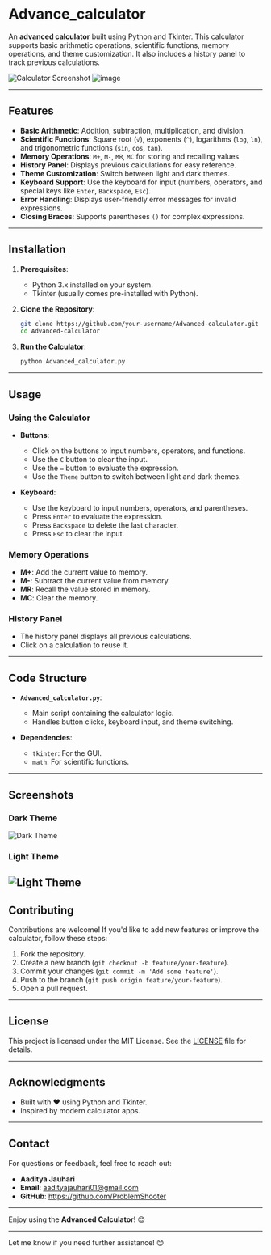 # Advance_calculator

An **advanced calculator** built using Python and Tkinter. This calculator supports basic arithmetic operations, scientific functions, memory operations, and theme customization. It also includes a history panel to track previous calculations.

![Calculator Screenshot](![image](https://github.com/user-attachments/assets/d8b57ab4-bdbb-481f-9177-03c08a7bea07)) 
![image](https://github.com/user-attachments/assets/f990bce1-3007-41ee-b1cf-4afc3fff974e)

---

## Features

- **Basic Arithmetic**: Addition, subtraction, multiplication, and division.
- **Scientific Functions**: Square root (`√`), exponents (`^`), logarithms (`log`, `ln`), and trigonometric functions (`sin`, `cos`, `tan`).
- **Memory Operations**: `M+`, `M-`, `MR`, `MC` for storing and recalling values.
- **History Panel**: Displays previous calculations for easy reference.
- **Theme Customization**: Switch between light and dark themes.
- **Keyboard Support**: Use the keyboard for input (numbers, operators, and special keys like `Enter`, `Backspace`, `Esc`).
- **Error Handling**: Displays user-friendly error messages for invalid expressions.
- **Closing Braces**: Supports parentheses `()` for complex expressions.

---

## Installation

1. **Prerequisites**:
   - Python 3.x installed on your system.
   - Tkinter (usually comes pre-installed with Python).

2. **Clone the Repository**:
   ```bash
   git clone https://github.com/your-username/Advanced-calculator.git
   cd Advanced-calculator
   ```

3. **Run the Calculator**:
   ```bash
   python Advanced_calculator.py
   ```

---

## Usage

### Using the Calculator

- **Buttons**:
  - Click on the buttons to input numbers, operators, and functions.
  - Use the `C` button to clear the input.
  - Use the `=` button to evaluate the expression.
  - Use the `Theme` button to switch between light and dark themes.

- **Keyboard**:
  - Use the keyboard to input numbers, operators, and parentheses.
  - Press `Enter` to evaluate the expression.
  - Press `Backspace` to delete the last character.
  - Press `Esc` to clear the input.

### Memory Operations

- **M+**: Add the current value to memory.
- **M-**: Subtract the current value from memory.
- **MR**: Recall the value stored in memory.
- **MC**: Clear the memory.

### History Panel

- The history panel displays all previous calculations.
- Click on a calculation to reuse it.

---

## Code Structure

- **`Advanced_calculator.py`**:
  - Main script containing the calculator logic.
  - Handles button clicks, keyboard input, and theme switching.

- **Dependencies**:
  - `tkinter`: For the GUI.
  - `math`: For scientific functions.

---

## Screenshots

### Dark Theme
![Dark Theme](![image](https://github.com/user-attachments/assets/3e1c9f02-924a-41b5-927e-21a16aa81f60)) 

### Light Theme
![Light Theme](![image](https://github.com/user-attachments/assets/48b659b9-f705-4943-a782-da77fca0eae0))
---

## Contributing

Contributions are welcome! If you'd like to add new features or improve the calculator, follow these steps:

1. Fork the repository.
2. Create a new branch (`git checkout -b feature/your-feature`).
3. Commit your changes (`git commit -m 'Add some feature'`).
4. Push to the branch (`git push origin feature/your-feature`).
5. Open a pull request.

---

## License

This project is licensed under the MIT License. See the [LICENSE](LICENSE) file for details.

---

## Acknowledgments

- Built with ❤️ using Python and Tkinter.
- Inspired by modern calculator apps.

---

## Contact

For questions or feedback, feel free to reach out:

- **Aaditya Jauhari**
- **Email**: aadityajauhari01@gmail.com
- **GitHub**: https://github.com/ProblemShooter

---

Enjoy using the **Advanced Calculator**! 😊

---

Let me know if you need further assistance! 😊

